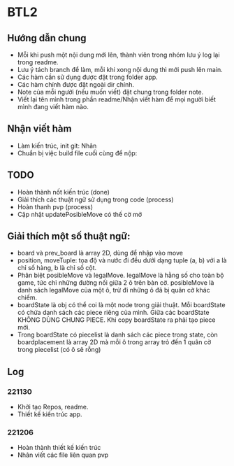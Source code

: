 # BTL2
## Hướng dẫn chung
+ Mỗi khi push một nội dung mới lên, thành viên trong nhóm lưu ý log lại trong readme.
+ Lưu ý tách branch để làm, mỗi khi xong nội dung thì mới push lên main.
+ Các hàm cần sử dụng được đặt trong folder app.
+ Các hàm chính được đặt ngoài dir chính.
+ Note của mỗi người (nếu muốn viết) đặt chung trong folder note.
+ Viết lại tên mình trong phần readme/Nhận viết hàm để mọi người biết mình đang viết hàm nào.

## Nhận viết hàm
+ Làm kiến trúc, init git: Nhân
+ Chuẩn bị việc build file cuối cùng để nộp:

## TODO
+ Hoàn thành nốt kiến trúc (done)
+ Giải thích các thuật ngữ sử dụng trong code (process)
+ Hoàn thanh pvp (process)
+ Cập nhật updatePosibleMove có thế cờ mở

## Giải thích một số thuật ngữ:
+ board và prev_board là array 2D, dùng để nhập vào move
+ position, moveTuple: tọa độ và nước đi đều dưới dạng tuple (a, b) với a là chỉ số hàng, b là chỉ số cột.
+ Phân biệt posibleMove và legalMove. legalMove là hằng số cho toàn bộ game, tức chỉ những đường nối giữa 2 ô trên bàn cờ. posibleMove là danh sách legalMove của một ô, trừ đi những ô đã bị quân cờ khác chiếm.
+ boardState là obj có thể coi là một node trong giải thuật. Mỗi boardState có chứa danh sách các piece riêng của mình. Giữa các boardState KHÔNG DÙNG CHUNG PIECE. Khi copy boardState ra phải tạo piece mới.
+ Trong boardState có piecelist là danh sách các piece trong state, còn boardplacement là array 2D mà mỗi ô trong array trỏ đến 1 quân cờ trong piecelist (có ô sẽ rỗng)

## Log
### 221130
+ Khởi tạo Repos, readme.
+ Thiết kế kiến trúc app.
### 221206
+ Hoàn thành thiết kế kiến trúc
+ Nhân viết các file liên quan pvp